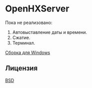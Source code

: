 # OpenHXServer

Пока не реализовано: 
1. Автовыставление даты и времени.
2. Сжатие. 
3. Терминал.

[Сборка для Windows](https://disk.yandex.ru/d/V_BeXg2tUqwDPw)

## Лицензия
[BSD](https://choosealicense.com/licenses/bsd-2-clause/)
